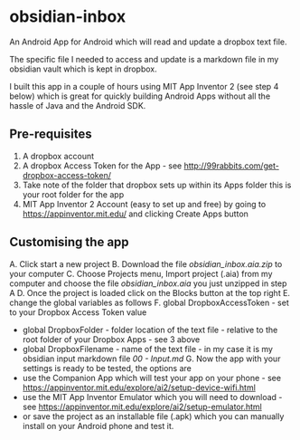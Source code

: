 # obsidian-inbox
An Android App for Android which will read and update a dropbox text file.

The specific file I needed to access and update is a markdown file in my obsidian vault which is kept in dropbox.

I built this app in a couple of hours using MIT App Inventor 2 (see step 4 below) which is great for quickly building Android Apps without all the hassle of Java and the Android SDK.

## Pre-requisites
1. A dropbox account
2. A dropbox Access Token for the App - see http://99rabbits.com/get-dropbox-access-token/
3. Take note of the folder that dropbox sets up within its Apps folder this is your root folder for the app
4. MIT App Inventor 2 Account (easy to set up and free) by going to https://appinventor.mit.edu/ and clicking Create Apps button

## Customising the app
A. Click start a new project
B. Download the file *obsidian_inbox.aia.zip* to your computer
C. Choose Projects menu, Import project (.aia) from my computer and choose the file *obsidian_inbox.aia* you just unzipped in step A
D. Once the project is loaded click on the Blocks button at the top right
E. change the global variables as follows
F. global DropboxAccessToken   - set to your Dropbox Access Token value
- global DropboxFolder - folder location of the text file - relative to the root folder of your Dropbox Apps - see 3 above
- global DropboxFilename - name of the text file - in my case it is my obsidian input markdown file *00 - Input.md*
G. Now the app with your settings is ready to be tested, the options are
- use the Companion App which will test your app on your phone - see https://appinventor.mit.edu/explore/ai2/setup-device-wifi.html
- use the MIT App Inventor Emulator which you will need to download - see https://appinventor.mit.edu/explore/ai2/setup-emulator.html
- or save the project as an installable file (.apk) which you can manually install on your Android phone and test it.
